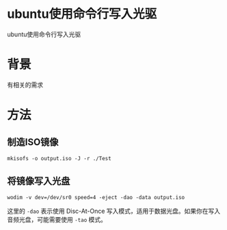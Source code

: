 # ubuntu使用命令行写入光驱

ubuntu使用命令行写入光驱



# 背景

有相关的需求



# 方法

## 制造ISO镜像

```
mkisofs -o output.iso -J -r ./Test
```



## 将镜像写入光盘

```
wodim -v dev=/dev/sr0 speed=4 -eject -dao -data output.iso
```

这里的 `-dao` 表示使用 Disc-At-Once 写入模式，适用于数据光盘。如果你在写入音频光盘，可能需要使用 `-tao` 模式。

